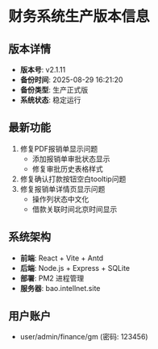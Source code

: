 # 财务系统生产版本信息

## 版本详情
- **版本号**: v2.1.11
- **备份时间**: 2025-08-29 16:21:20
- **备份类型**: 生产正式版
- **系统状态**: 稳定运行

## 最新功能
1. 修复PDF报销单显示问题
   - 添加报销单审批状态显示
   - 修复审批历史表格样式
2. 修复确认打款按钮空白tooltip问题
3. 修复报销单详情页显示问题
   - 操作列状态中文化
   - 借款关联时间北京时间显示

## 系统架构
- **前端**: React + Vite + Antd
- **后端**: Node.js + Express + SQLite
- **部署**: PM2 进程管理
- **服务器**: bao.intellnet.site

## 用户账户
- user/admin/finance/gm (密码: 123456)


